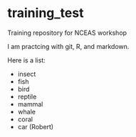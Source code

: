 # training_test
Training repository for NCEAS workshop

I am practcing with git, R, and markdown.

Here is a list:
* insect
* fish
* bird
* reptile
* mammal
* whale
* coral
* car (Robert)
